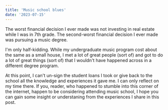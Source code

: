```yaml
---
title: 'Music school blues'
date: '2023-07-15'
---
```


The worst financial decision I ever made was not investing in real estate while I was in 7th grade. The second-worst financial decision I ever made was pursuing a music degree.

I'm only half-kidding. While my undergraduate music program cost about the same as a small house, I met a lot of great people (sort of) and got to do a lot of great things (sort of) that I wouldn't have happened across in a different degree program.

At this point, I can't un-sign the student loans I took or give back to the school all the knowledge and experiences it gave me. I can only reflect on my time there. If you, reader, who happened to stumble into this corner of the internet, happen to be considering attending music school, I hope you can gain some insight or understaning from the experiences I share in this post. 

